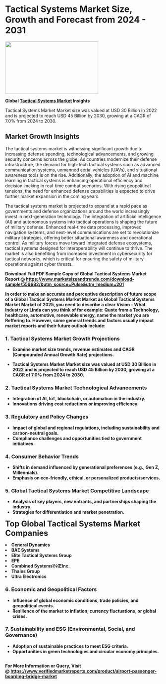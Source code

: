 <H1>Tactical Systems Market Size, Growth and Forecast from 2024 - 2031</H1><img class="aligncenter size-medium wp-image-584254" src="https://thirdeyenews.in/wp-content/uploads/2024/09/Global-Market-Research-300x168.jpeg" alt="" width="300" height="168" /><p><strong>Global&nbsp;<a href="https://www.marketsizeandtrends.com/download-sample/559682/&amp;utm_source=Pulse&amp;utm_medium=201">Tactical Systems Market</a> Insights</strong></p><p>Tactical Systems Market Market size was valued at USD 30 Billion in 2022 and is projected to reach USD 45 Billion by 2030, growing at a CAGR of 7.0% from 2024 to 2030.</p><p><h2>Market Growth Insights</h2> <p>The tactical systems market is witnessing significant growth due to increasing defense spending, technological advancements, and growing security concerns across the globe. As countries modernize their defense infrastructure, the demand for high-tech tactical systems such as advanced communication systems, unmanned aerial vehicles (UAVs), and situational awareness tools is on the rise. Additionally, the adoption of AI and machine learning in tactical systems is enhancing operational efficiency and decision-making in real-time combat scenarios. With rising geopolitical tensions, the need for enhanced defense capabilities is expected to drive further market expansion in the coming years.</p> <p><strong></strong></p> <p>The tactical systems market is projected to expand at a rapid pace as governments and defense organizations around the world increasingly invest in next-generation technology. The integration of artificial intelligence (AI) and autonomous systems into tactical operations is shaping the future of military defense. Enhanced real-time data processing, improved navigation systems, and next-level communications are set to revolutionize military strategies, offering better situational awareness and operational control. As military forces move toward integrated defense ecosystems, tactical systems designed for interoperability will continue to thrive. The market is also benefiting from increased investment in cybersecurity for tactical networks, which is critical for ensuring the safety of military operations against cyber threats.</p> <p><strong></p><p><span class=""><strong>Download Full PDF Sample Copy of Global Tactical Systems Market Report</strong> @ <a href="https://www.marketsizeandtrends.com/download-sample/559682/&amp;utm_source=Pulse&amp;utm_medium=201" target="_blank">https://www.marketsizeandtrends.com/download-sample/559682/&amp;utm_source=Pulse&amp;utm_medium=201</a></span></p><p>In order to make an accurate and perceptive description of future scope of a Global&nbsp;Tactical Systems Market Market as Global&nbsp;Tactical Systems Market Market of 2025, you need to describe a clear Vision &ndash; What Industry or Linda can you think of for example: Quote from a Technology, healthcare, automotive, renewable energy, name the market you are Reffering to. However, some general trends and factors usually impact market reports and their future outlook include:</p><h3>1.&nbsp;<strong>Tactical Systems Market Growth Projections</strong></h3><ul><li>Examine market size trends, revenue estimates and CAGR (Compounded Annual Growth Rate) projections.</li><li><p>Tactical Systems Market Market size was valued at USD 30 Billion in 2022 and is projected to reach USD 45 Billion by 2030, growing at a CAGR of 7.0% from 2024 to 2030.</p></li></ul><h3>2.&nbsp;<strong>Tactical Systems Market Technological Advancements</strong></h3><ul><li>Integration of AI, IoT, blockchain, or automation in the industry.</li><li>Innovations driving cost reductions or improving efficiency.</li></ul><h3>3.&nbsp;<strong>Regulatory and Policy Changes</strong></h3><ul><li>Impact of global and regional regulations, including sustainability and carbon-neutral goals.</li><li>Compliance challenges and opportunities tied to government initiatives.</li></ul><h3>4.&nbsp;<strong>Consumer Behavior Trends</strong></h3><ul><li>Shifts in demand influenced by generational preferences (e.g., Gen Z, Millennials).</li><li>Emphasis on eco-friendly, ethical, or personalized products/services.</li></ul><h3>5.&nbsp;<strong>Global Tactical Systems Market Competitive Landscape</strong></h3><ul><li>Analysis of key players, new entrants, and partnerships shaping the industry.</li><li>Strategies for differentiation and market penetration.</li></ul><p data-pm-slice="1 1 []"><span style="color: inherit; font-family: inherit; font-size: 25px;">Top Global Tactical Systems Market Companies</span></p><div class="" data-test-id=""><p><li>General Dynamics</li><li> BAE Systems</li><li> Elite Tactical Systems Group</li><li> EPE</li><li> Combined Systemsï¼ŒInc.</li><li> Thales Group</li><li> Ultra Electronics</li></p></div><h3>6.&nbsp;<strong>Economic and Geopolitical Factors</strong></h3><ul><li>Influence of global economic conditions, trade policies, and geopolitical events.</li><li>Resilience of the market to inflation, currency fluctuations, or global crises.</li></ul><h3>7.&nbsp;<strong>Sustainability and ESG (Environmental, Social, and Governance)</strong></h3><ul><li>Adoption of sustainable practices to meet ESG criteria.</li><li>Opportunities in green technologies and circular economy principles.</li></ul><h2><strong style="font-size: 14px;">For More Information or Query, Visit @&nbsp;</strong><a style="background-color: #ffffff; font-size: 14px;" href="https://www.marketsizeandtrends.com/report/tactical-systems-market/" target="_blank">https://www.verifiedmarketreports.com/product/airport-passenger-boarding-bridge-market</a></h2>
